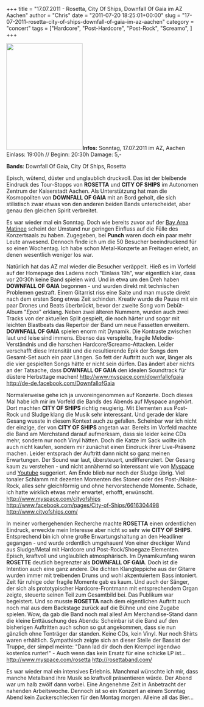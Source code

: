 +++
title = "17.07.2011 - Rosetta, City Of Ships, Downfall Of Gaia im AZ Aachen"
author = "Chris"
date = "2011-07-20 18:25:01+00:00"
slug = "17-07-2011-rosetta-city-of-ships-downfall-of-gaia-im-az-aachen"
category = "concert"
tags = ["Hardcore", "Post-Hardcore", "Post-Rock", "Screamo", ]
+++

<img src="http://necroslaughter.de/wp-content/uploads/2011/07/2011-07-17-Rosetta-City-Of-Ships-Downfall-Of-Gaia-AZ-Aachen.jpg" alt="" title="2011-07-17 - Rosetta - City Of Ships - Downfall Of Gaia - AZ Aachen" width="200" height="280" class="alignnone size-full wp-image-6327 coverImg" />**Infos:**
Sonntag, 17.07.2011 im AZ, Aachen
Einlass: 19:00h // Beginn: 20:30h
Damage: 5,-

**Bands**: Downfall Of Gaia, City Of Ships, Rosetta

Episch, wütend, düster und unglaublich druckvoll. Das ist der bleibende Eindruck des Tour-Stopps von **ROSETTA** und **CITY OF SHIPS** im Autonomen Zentrum der Kaiserstadt Aachen. Als Unterstützung hat man die Kosmopoliten von **DOWNFALL OF GAIA** mit an Bord geholt, die sich stilistisch zwar etwas von den anderen beiden Bands unterscheidet, aber genau den gleichen Spirit verbreitet.

Es war wieder mal ein Sonntag. Doch wie bereits zuvor auf der <a href="http://necroslaughter.de/2011/06/26-06-2011-bay-area-matinee-show/">Bay Area Matinee</a> scheint der Umstand nur geringen Einfluss auf die Fülle des Konzertsaals zu haben. Zugegeben, bei **Punch** waren doch ein paar mehr Leute anwesend. Dennoch finde ich um die 50 Besucher beeindruckend für so einen Wochentag. Ich habe schon Metal-Konzerte an Freitagen erlebt, an denen wesentlich weniger los war.

Natürlich hat das AZ mal wieder die Besucher veräppelt. Hieß es im Vorfeld auf der Homepage des Ladens noch "Einlass 19h", war eigentlich klar, dass vor 20:30h keine Band spielen wird. Und in etwa um den Dreh haben **DOWNFALL OF GAIA** begonnen - und wurden direkt mit technischen Problemen gestraft. Einem Gitarrist riss eine Saite und man musste direkt nach dem ersten Song etwas Zeit schinden. Kreativ wurde die Pause mit ein paar Drones und Beats überbrückt, bevor der zweite Song vom Debüt-Album "_Epos_" erklang. Neben zwei älteren Nummern, wurden auch zwei Tracks von der aktuellen Split gespielt, die noch härter und sogar mit leichten Blastbeats das Repertoir der Band um neue Fassetten erweitern.
**DOWNFALL OF GAIA** spielen enorm mit Dynamik. Die Kontraste zwischen laut und leise sind immens. Ebenso das verspielte, fragile Melodie-Verständnis und die harschen Hardcore/Screamo-Attacken. Leider verschafft diese Intensität und die resultierende Epik der Songs dem Gesamt-Set auch ein paar Längen. So fett der Auftritt auch war, länger als die vier gespielten Songs hätte er nicht sein dürfen. Das ändert aber nichts an der Tatsache, dass **DOWNFALL OF GAIA** den idealen Soundtrack für düstere Herbsttage machen!
<a href="http://www.myspace.com/downfallofgaia">http://www.myspace.com/downfallofgaia</a>
<a href="http://de-de.facebook.com/DownfallofGaia">http://de-de.facebook.com/DownfallofGaia</a>

Normalerweise gehe ich ja unvoreingenommen auf Konzerte. Doch dieses Mal habe ich mir im Vorfeld die Bands des Abends auf Myspace angehört. Dort machten **CITY OF SHIPS** richtig neugierig. Mit Elementen aus Post-Rock und Sludge klang die Musik sehr interessant. Und gerade der klare Gesang wusste in diesem Kontext auch zu gefallen.
Scheinbar war ich nicht der einzige, der von **CITY OF SHIPS** angetan war. Bereits im Vorfeld machte die Band am Merchstand darauf aufmerksam, dass sie leider keine CDs mehr, sondern nur noch Vinyl hätten. Doch die Katze im Sack wollte ich auch nicht kaufen, sondern mir zunächst einen Eindruck ihrer Live-Präsenz machen. Leider entsprach der Auftritt dann nicht so ganz meinen Erwartungen. Der Sound war laut, übersteuert, undifferenziert. Der Gesang kaum zu verstehen - und nicht annähernd so interessant wie von <a href="http://www.myspace.com/cityofships">Myspace</a> und <a href="http://www.youtube.com/watch?v=IMI6LbCv6nc">Youtube</a> suggeriert. Am Ende blieb nur noch der Sludge übrig. Viel tonaler Schlamm mit dezenten Momenten des Stoner oder des Post-/Noise-Rock, alles sehr gleichförmig und ohne hervorstechende Momente. Schade, ich hatte wirklich etwas mehr erwartet, erhofft, erwünscht.
<a href="http://www.myspace.com/cityofships">http://www.myspace.com/cityofships</a>
<a href="http://www.facebook.com/pages/City-of-Ships/6616304498">http://www.facebook.com/pages/City-of-Ships/6616304498</a>
<a href="http://www.cityofships.com/">http://www.cityofships.com/</a>

In meiner vorhergehenden Recherche machte **ROSETTA** einen ordentlichen Eindruck, erweckte mein Interesse aber nicht so sehr wie **CITY OF SHIPS**. Entsprechend bin ich ohne große Erwartungshaltung an den Headliner gegangen - und wurde ordentlich umgehauen! Von einer  dreckiger Wand aus Sludge/Metal mit Hardcore und Post-Rock/Shoegaze Elementen. Episch, kraftvoll und unglaublich atmosphärisch.
Im Dynamikumfang waren **ROSETTE** deutlich begrenzter als **DOWNFALL OF GAIA**. Doch ist die Intention auch eine ganz andere. Die dichten Klangteppiche aus der Gitarre wurden immer mit treibenden Drums und wohl akzentuiertem Bass intoniert. Zeit für ruhige oder fragile Momente gab es kaum. Und auch der Sänger, der sich als prototypischer Hardcore-Frontmann mit entsprechendem Organ zeigte, steuerte seinen Teil zum Gesamtbild bei.
Das Publikum war begeistert. Und so musste **ROSETTA** nach dem eigentlichen Auftritt auch noch mal aus dem Backstage zurück auf die Bühne und eine Zugabe spielen. Wow, da gab die Band noch mal alles!
Am Merchandise-Stand dann die kleine Enttäuschung des Abends: Scheinbar ist die Band auf den bisherigen Auftritten auch schon so gut angekommen, dass sie nun gänzlich ohne Tonträger dar standen. Keine CDs, kein Vinyl. Nur noch Shirts waren erhältlich. Sympathisch zeigte sich an dieser Stelle der Bassist der Truppe, der simpel meinte: "Dann lad dir doch den Krempel irgendwo kostenlos runter!" - Auch wenn das kein Ersatz für eine schicke LP ist...
<a href="http://www.myspace.com/rosetta">http://www.myspace.com/rosetta</a>
<a href="http://rosettaband.com/">http://rosettaband.com/</a>

Es war wieder mal ein intensives Erlebnis. Manchmal wünschte ich mir, dass manche Metalband ihre Musik so kraftvoll präsentieren würde. Der Abend war um halb zwölf dann vorbei. Eine Angenehme Zeit in Anbetracht der nahenden Arbeitswoche. Dennoch ist so ein Konzert an einem Sonntag Abend kein Zuckerschlecken für den Montag morgen. Alleine all das Bier...
